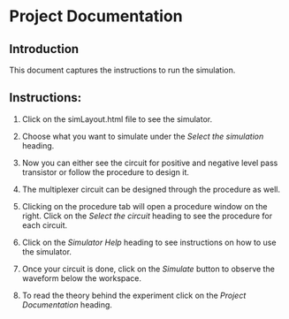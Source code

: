 # Project Documentation

## Introduction

This document captures the instructions to run the simulation.

## Instructions:

1. Click on the simLayout.html file to see the simulator.

2. Choose what you want to simulate under the _Select the simulation_ heading.

3. Now you can either see the circuit for positive and negative level pass transistor or follow the procedure to design it.

4. The multiplexer circuit can be designed through the procedure as well.

5. Clicking on the procedure tab will open a procedure window on the right. Click on the _Select the circuit_ heading to see the procedure for each circuit.

6. Click on the _Simulator Help_ heading to see instructions on how to use the simulator.

7. Once your circuit is done, click on the _Simulate_ button to observe the waveform below the workspace.

8. To read the theory behind the experiment click on the _Project Documentation_ heading.